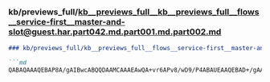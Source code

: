 ### kb/previews_full/kb__previews_full__kb__previews_full__flows__service-first__master-and-slot@guest.har.part042.md.part001.md.part002.md

```md
### kb/previews_full/kb__previews_full__flows__service-first__master-and-slot@guest.har.part042.md.part001.md (part 002)

```md
QABAQAAAQEBAP8A/gAIBwcABQQDAAMCAAAEAwQA+vr6APv8/wD9/P4ABAUEAAQEBAD+/gAA/wEAAAcGBgAA//0A+vn8APz+/gD
```

```

```
